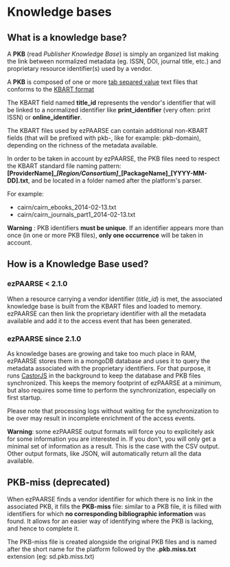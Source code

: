 # Knowledge bases #

## What is a knowledge base? ##

A **PKB** (read _Publisher Knowledge Base_) is simply an organized list making the link between normalized metadata (eg. ISSN, DOI, journal title, etc.) and proprietary resource identifier(s) used by a vendor.

A **PKB** is composed of one or more [tab separed value](http://en.wikipedia.org/wiki/Tab-separated_values) text files that conforms to the [KBART format](http://www.niso.org/workrooms/kbart)

The KBART field named **title_id** represents the vendor's identifier that will be linked to a normalized identifier like **print_identifier** (very often: print ISSN) or **online_identifier**.

The KBART files used by ezPAARSE can contain additional non-KBART fields (that will be prefixed with pkb-, like for example: pkb-domain), depending on the richness of the metadata available.

In order to be taken in account by ezPAARSE, the PKB files need to respect the KBART standard file naming pattern: **[ProviderName]\_*[Region/Consortium]*\_[PackageName]\_[YYYY-MM-DD].txt**, and be located in a folder named after the platform's parser.

For example:
  * cairn/cairn_ebooks_2014-02-13.txt
  * cairn/cairn_journals_part1_2014-02-13.txt

**Warning** : PKB identifiers **must be unique**. If an identifier appears more than once (in one or more PKB files), **only one occurrence** will be taken in account.

## How is a Knowledge Base used? ##

### ezPAARSE < 2.1.0 ###

When a resource carrying a vendor identifier (_title_id_) is met, the associated knowledge base is built from the KBART files and loaded to memory. ezPAARSE can then link the proprietary identifier with all the metadata available and add it to the access event that has been generated.

### ezPAARSE since 2.1.0 ###

As knowledge bases are growing and take too much place in RAM, ezPAARSE stores them in a mongoDB database and uses it to query the metadata associated with the proprietary identifiers. For that purpose, it runs [CastorJS](https://github.com/castorjs/castor-load) in the background to keep the database and PKB files synchronized. This keeps the memory footprint of ezPAARSE at a minimum, but also requires some time to perform the synchronization, especially on first startup.

Please note that processing logs without waiting for the synchronization to be over may result in incomplete enrichment of the access events.

**Warning**: some ezPAARSE output formats will force you to explicitely ask for some information you are interested in. If you don't, you will only get a minimal set of information as a result. This is the case with the CSV output.
Other output formats, like JSON, will automatically return all the data available.

## PKB-miss (deprecated) ##

When ezPAARSE finds a vendor identifier for which there is no link in the associated PKB, it fills the **PKB-miss** file: similar to a PKB file, it is filled with identifiers for which **no corresponding bibliographic information** was found. It allows for an easier way of identifying where the PKB is lacking, and hence to complete it.

The PKB-miss file is created alongside the original PKB files and is named after the short name for the platform followed by the **.pkb.miss.txt** extension (eg: sd.pkb.miss.txt)
